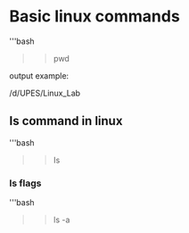 # Basic linux commands

'''bash
>>pwd


output example:


/d/UPES/Linux_Lab

## Is command in linux

'''bash
>>Is

### ls flags

'''bash
>> ls -a





